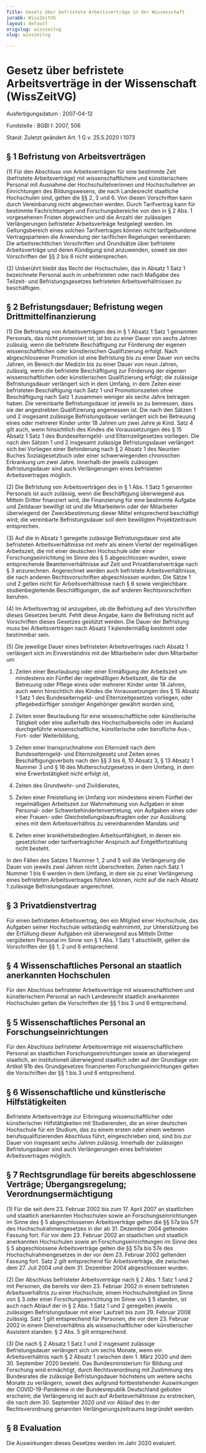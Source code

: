 ```yaml
---
Title: Gesetz über befristete Arbeitsverträge in der Wissenschaft
jurabk: WissZeitVG
layout: default
origslug: wisszeitvg
slug: wisszeitvg

---
```


# Gesetz über befristete Arbeitsverträge in der Wissenschaft (WissZeitVG)

Ausfertigungsdatum
:   2007-04-12

Fundstelle
:   BGBl I: 2007, 506

Stand: Zuletzt geändert Art. 1 G v. 25.5.2020 I 1073


## § 1 Befristung von Arbeitsverträgen

(1) Für den Abschluss von Arbeitsverträgen für eine bestimmte Zeit (befristete Arbeitsverträge) mit wissenschaftlichem und künstlerischem Personal mit Ausnahme der Hochschullehrerinnen und Hochschullehrer an Einrichtungen des Bildungswesens, die nach Landesrecht staatliche Hochschulen sind, gelten die §§ 2, 3 und 6. Von diesen Vorschriften kann durch Vereinbarung nicht abgewichen werden. Durch Tarifvertrag kann für bestimmte Fachrichtungen und Forschungsbereiche von den in § 2 Abs. 1 vorgesehenen Fristen abgewichen und die Anzahl der zulässigen Verlängerungen befristeter Arbeitsverträge festgelegt werden. Im Geltungsbereich eines solchen Tarifvertrages können nicht tarifgebundene Vertragsparteien die Anwendung der tariflichen Regelungen vereinbaren. Die arbeitsrechtlichen Vorschriften und Grundsätze über befristete Arbeitsverträge und deren Kündigung sind anzuwenden, soweit sie den Vorschriften der §§ 2 bis 6 nicht widersprechen.

(2) Unberührt bleibt das Recht der Hochschulen, das in Absatz 1 Satz 1 bezeichnete Personal auch in unbefristeten oder nach Maßgabe des Teilzeit- und Befristungsgesetzes befristeten Arbeitsverhältnissen zu beschäftigen.


## § 2 Befristungsdauer; Befristung wegen Drittmittelfinanzierung

(1) Die Befristung von Arbeitsverträgen des in § 1 Absatz 1 Satz 1 genannten Personals, das nicht promoviert ist, ist bis zu einer Dauer von sechs Jahren zulässig, wenn die befristete Beschäftigung zur Förderung der eigenen wissenschaftlichen oder künstlerischen Qualifizierung erfolgt. Nach abgeschlossener Promotion ist eine Befristung bis zu einer Dauer von sechs Jahren, im Bereich der Medizin bis zu einer Dauer von neun Jahren, zulässig, wenn die befristete Beschäftigung zur Förderung der eigenen wissenschaftlichen oder künstlerischen Qualifizierung erfolgt; die zulässige Befristungsdauer verlängert sich in dem Umfang, in dem Zeiten einer befristeten Beschäftigung nach Satz 1 und Promotionszeiten ohne Beschäftigung nach Satz 1 zusammen weniger als sechs Jahre betragen haben. Die vereinbarte Befristungsdauer ist jeweils so zu bemessen, dass sie der angestrebten Qualifizierung angemessen ist. Die nach den Sätzen 1 und 2 insgesamt zulässige Befristungsdauer verlängert sich bei Betreuung eines oder mehrerer Kinder unter 18 Jahren um zwei Jahre je Kind. Satz 4 gilt auch, wenn hinsichtlich des Kindes die Voraussetzungen des § 15 Absatz 1 Satz 1 des Bundeselterngeld- und Elternzeitgesetzes vorliegen. Die nach den Sätzen 1 und 2 insgesamt zulässige Befristungsdauer verlängert sich bei Vorliegen einer Behinderung nach § 2 Absatz 1 des Neunten Buches Sozialgesetzbuch oder einer schwerwiegenden chronischen Erkrankung um zwei Jahre. Innerhalb der jeweils zulässigen Befristungsdauer sind auch Verlängerungen eines befristeten Arbeitsvertrages möglich.

(2) Die Befristung von Arbeitsverträgen des in § 1 Abs. 1 Satz 1 genannten Personals ist auch zulässig, wenn die Beschäftigung überwiegend aus Mitteln Dritter finanziert wird, die Finanzierung für eine bestimmte Aufgabe und Zeitdauer bewilligt ist und die Mitarbeiterin oder der Mitarbeiter überwiegend der Zweckbestimmung dieser Mittel entsprechend beschäftigt wird; die vereinbarte Befristungsdauer soll dem bewilligten Projektzeitraum entsprechen.

(3) Auf die in Absatz 1 geregelte zulässige Befristungsdauer sind alle befristeten Arbeitsverhältnisse mit mehr als einem Viertel der regelmäßigen Arbeitszeit, die mit einer deutschen Hochschule oder einer Forschungseinrichtung im Sinne des § 5 abgeschlossen wurden, sowie entsprechende Beamtenverhältnisse auf Zeit und Privatdienstverträge nach § 3 anzurechnen. Angerechnet werden auch befristete Arbeitsverhältnisse, die nach anderen Rechtsvorschriften abgeschlossen wurden. Die Sätze 1 und 2 gelten nicht für Arbeitsverhältnisse nach § 6 sowie vergleichbare studienbegleitende Beschäftigungen, die auf anderen Rechtsvorschriften beruhen.

(4) Im Arbeitsvertrag ist anzugeben, ob die Befristung auf den Vorschriften dieses Gesetzes beruht. Fehlt diese Angabe, kann die Befristung nicht auf Vorschriften dieses Gesetzes gestützt werden. Die Dauer der Befristung muss bei Arbeitsverträgen nach Absatz 1 kalendermäßig bestimmt oder bestimmbar sein.

(5) Die jeweilige Dauer eines befristeten Arbeitsvertrages nach Absatz 1 verlängert sich im Einverständnis mit der Mitarbeiterin oder dem Mitarbeiter um

1.  Zeiten einer Beurlaubung oder einer Ermäßigung der Arbeitszeit um mindestens ein Fünftel der regelmäßigen Arbeitszeit, die für die Betreuung oder Pflege eines oder mehrerer Kinder unter 18 Jahren, auch wenn hinsichtlich des Kindes die Voraussetzungen des § 15 Absatz 1 Satz 1 des Bundeselterngeld- und Elternzeitgesetzes vorliegen, oder pflegebedürftiger sonstiger Angehöriger gewährt worden sind,


2.  Zeiten einer Beurlaubung für eine wissenschaftliche oder künstlerische Tätigkeit oder eine außerhalb des Hochschulbereichs oder im Ausland durchgeführte wissenschaftliche, künstlerische oder berufliche Aus-, Fort- oder Weiterbildung,


3.  Zeiten einer Inanspruchnahme von Elternzeit nach dem Bundeselterngeld- und Elternzeitgesetz und Zeiten eines Beschäftigungsverbots nach den §§ 3 bis 6, 10 Absatz 3, § 13 Absatz 1 Nummer 3 und § 16 des Mutterschutzgesetzes in dem Umfang, in dem eine Erwerbstätigkeit nicht erfolgt ist,


4.  Zeiten des Grundwehr- und Zivildienstes,


5.  Zeiten einer Freistellung im Umfang von mindestens einem Fünftel der regelmäßigen Arbeitszeit zur Wahrnehmung von Aufgaben in einer Personal- oder Schwerbehindertenvertretung, von Aufgaben eines oder einer Frauen- oder Gleichstellungsbeauftragten oder zur Ausübung eines mit dem Arbeitsverhältnis zu vereinbarenden Mandats und


6.  Zeiten einer krankheitsbedingten Arbeitsunfähigkeit, in denen ein gesetzlicher oder tarifvertraglicher Anspruch auf Entgeltfortzahlung nicht besteht.



In den Fällen des Satzes 1 Nummer 1, 2 und 5 soll die Verlängerung die Dauer von jeweils zwei Jahren nicht überschreiten. Zeiten nach Satz 1 Nummer 1 bis 6 werden in dem Umfang, in dem sie zu einer Verlängerung eines befristeten Arbeitsvertrages führen können, nicht auf die nach Absatz 1 zulässige Befristungsdauer angerechnet.


## § 3 Privatdienstvertrag

Für einen befristeten Arbeitsvertrag, den ein Mitglied einer Hochschule, das Aufgaben seiner Hochschule selbständig wahrnimmt, zur Unterstützung bei der Erfüllung dieser Aufgaben mit überwiegend aus Mitteln Dritter vergütetem Personal im Sinne von § 1 Abs. 1 Satz 1 abschließt, gelten die Vorschriften der §§ 1, 2 und 6 entsprechend.


## § 4 Wissenschaftliches Personal an staatlich anerkannten Hochschulen

Für den Abschluss befristeter Arbeitsverträge mit wissenschaftlichem und künstlerischem Personal an nach Landesrecht staatlich anerkannten Hochschulen gelten die Vorschriften der §§ 1 bis 3 und 6 entsprechend.


## § 5 Wissenschaftliches Personal an Forschungseinrichtungen

Für den Abschluss befristeter Arbeitsverträge mit wissenschaftlichem Personal an staatlichen Forschungseinrichtungen sowie an überwiegend staatlich, an institutionell überwiegend staatlich oder auf der Grundlage von Artikel 91b des Grundgesetzes finanzierten Forschungseinrichtungen gelten die Vorschriften der §§ 1 bis 3 und 6 entsprechend.


## § 6 Wissenschaftliche und künstlerische Hilfstätigkeiten

Befristete Arbeitsverträge zur Erbringung wissenschaftlicher oder künstlerischer Hilfstätigkeiten mit Studierenden, die an einer deutschen Hochschule für ein Studium, das zu einem ersten oder einem weiteren berufsqualifizierenden Abschluss führt, eingeschrieben sind, sind bis zur Dauer von insgesamt sechs Jahren zulässig. Innerhalb der zulässigen Befristungsdauer sind auch Verlängerungen eines befristeten Arbeitsvertrages möglich.


## § 7 Rechtsgrundlage für bereits abgeschlossene Verträge; Übergangsregelung; Verordnungsermächtigung

(1) Für die seit dem 23. Februar 2002 bis zum 17. April 2007 an staatlichen und staatlich anerkannten Hochschulen sowie an Forschungseinrichtungen im Sinne des § 5 abgeschlossenen Arbeitsverträge gelten die §§ 57a bis 57f des Hochschulrahmengesetzes in der ab 31. Dezember 2004 geltenden Fassung fort. Für vor dem 23. Februar 2002 an staatlichen und staatlich anerkannten Hochschulen sowie an Forschungseinrichtungen im Sinne des § 5 abgeschlossene Arbeitsverträge gelten die §§ 57a bis 57e des Hochschulrahmengesetzes in der vor dem 23. Februar 2002 geltenden Fassung fort. Satz 2 gilt entsprechend für Arbeitsverträge, die zwischen dem 27. Juli 2004 und dem 31. Dezember 2004 abgeschlossen wurden.

(2) Der Abschluss befristeter Arbeitsverträge nach § 2 Abs. 1 Satz 1 und 2 mit Personen, die bereits vor dem 23. Februar 2002 in einem befristeten Arbeitsverhältnis zu einer Hochschule, einem Hochschulmitglied im Sinne von § 3 oder einer Forschungseinrichtung im Sinne von § 5 standen, ist auch nach Ablauf der in § 2 Abs. 1 Satz 1 und 2 geregelten jeweils zulässigen Befristungsdauer mit einer Laufzeit bis zum 29. Februar 2008 zulässig. Satz 1 gilt entsprechend für Personen, die vor dem 23. Februar 2002 in einem Dienstverhältnis als wissenschaftlicher oder künstlerischer Assistent standen. § 2 Abs. 5 gilt entsprechend.

(3) Die nach § 2 Absatz 1 Satz 1 und 2 insgesamt zulässige Befristungsdauer verlängert sich um sechs Monate, wenn ein Arbeitsverhältnis nach § 2 Absatz 1 zwischen dem 1. März 2020 und dem 30. September 2020 besteht. Das Bundesministerium für Bildung und Forschung wird ermächtigt, durch Rechtsverordnung mit Zustimmung des Bundesrates die zulässige Befristungsdauer höchstens um weitere sechs Monate zu verlängern, soweit dies aufgrund fortbestehender Auswirkungen der COVID-19-Pandemie in der Bundesrepublik Deutschland geboten erscheint; die Verlängerung ist auch auf ­Arbeitsverhältnisse zu erstrecken, die nach dem 30. September 2020 und vor Ablauf des in der Rechtsverordnung genannten Verlängerungszeitraums begründet werden.


## § 8 Evaluation

Die Auswirkungen dieses Gesetzes werden im Jahr 2020 evaluiert.


